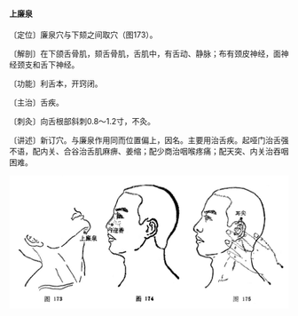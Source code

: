 #### 上廉泉

〔定位〕廉泉穴与下颏之间取穴（图173）。

〔解剖〕在下颌舌骨肌，颏舌骨肌，舌肌中，有舌动、静脉；布有颈皮神经，面神经颈支和舌下神经。

〔功能〕利舌本，开窍闭。

〔主治〕舌疾。

〔刺灸〕向舌根部斜刺0.8～1.2寸，不灸。

〔讲述〕新订穴。与廉泉作用同而位置偏上，因名。主要用治舌疾。起哑门治舌强不语，配内关、合谷治舌肌麻痹、姜缩；配少商治咽喉疼痛；配天突、内关治吞咽困难。

![](img/图173、174、175.jpg)
